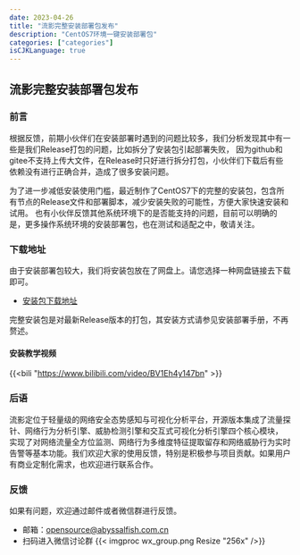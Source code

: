 ```yaml
---
date: 2023-04-26
title: "流影完整安装部署包发布"
description: "CentOS7环境一键安装部署包"
categories: ["categories"]
isCJKLanguage: true
---
```



## 流影完整安装部署包发布

### 前言
根据反馈，前期小伙伴们在安装部署时遇到的问题比较多，我们分析发现其中有一些是我们Release打包的问题，比如拆分了安装包引起部署失败，
因为github和gitee不支持上传大文件，在Release时只好进行拆分打包，小伙伴们下载后有些依赖没有进行正确合并，造成了很多安装问题。

为了进一步减低安装使用门槛，最近制作了CentOS7下的完整的安装包，包含所有节点的Release文件和部署脚本，减少安装失败的可能性，方便大家快速安装和试用。
也有小伙伴反馈其他系统环境下的是否能支持的问题，目前可以明确的是，更多操作系统环境的安装部署包，也在测试和适配之中，敬请关注。

### 下载地址
由于安装部署包较大，我们将安装包放在了网盘上。请您选择一种网盘链接去下载即可。
- [安装包下载地址](/downloads)

完整安装包是对最新Release版本的打包，其安装方式请参见安装部署手册，不再赘述。

#### 安装教学视频
{{<bili "https://www.bilibili.com/video/BV1Eh4y147bn" >}}

### 后语
流影定位于轻量级的网络安全态势感知与可视化分析平台，开源版本集成了流量探针、网络行为分析引擎、威胁检测引擎和交互式可视化分析引擎四个核心模块，
实现了对网络流量全方位监测、网络行为多维度特征提取留存和网络威胁行为实时告警等基本功能。我们欢迎大家的使用反馈，特别是积极参与项目贡献。如果用户有商业定制化需求，也欢迎进行联系合作。


### 反馈
如果有问题，欢迎通过邮件或者微信群进行反馈。
- 邮箱：opensource@abyssalfish.com.cn
- 扫码进入微信讨论群
{{< imgproc wx_group.png Resize "256x" />}}

